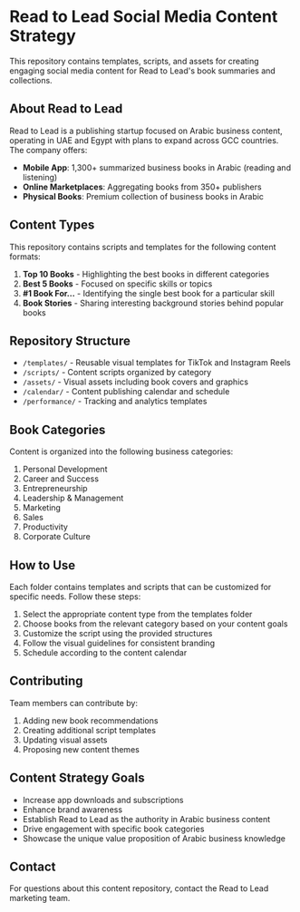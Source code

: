 # Read to Lead Social Media Content Strategy

This repository contains templates, scripts, and assets for creating engaging social media content for Read to Lead's book summaries and collections.

## About Read to Lead

Read to Lead is a publishing startup focused on Arabic business content, operating in UAE and Egypt with plans to expand across GCC countries. The company offers:

- **Mobile App**: 1,300+ summarized business books in Arabic (reading and listening)
- **Online Marketplaces**: Aggregating books from 350+ publishers
- **Physical Books**: Premium collection of business books in Arabic

## Content Types

This repository contains scripts and templates for the following content formats:

1. **Top 10 Books** - Highlighting the best books in different categories
2. **Best 5 Books** - Focused on specific skills or topics
3. **#1 Book For...** - Identifying the single best book for a particular skill
4. **Book Stories** - Sharing interesting background stories behind popular books

## Repository Structure

- `/templates/` - Reusable visual templates for TikTok and Instagram Reels
- `/scripts/` - Content scripts organized by category
- `/assets/` - Visual assets including book covers and graphics
- `/calendar/` - Content publishing calendar and schedule
- `/performance/` - Tracking and analytics templates

## Book Categories

Content is organized into the following business categories:

1. Personal Development
2. Career and Success
3. Entrepreneurship
4. Leadership & Management
5. Marketing
6. Sales
7. Productivity
8. Corporate Culture

## How to Use

Each folder contains templates and scripts that can be customized for specific needs. Follow these steps:

1. Select the appropriate content type from the templates folder
2. Choose books from the relevant category based on your content goals
3. Customize the script using the provided structures
4. Follow the visual guidelines for consistent branding
5. Schedule according to the content calendar

## Contributing

Team members can contribute by:
1. Adding new book recommendations
2. Creating additional script templates
3. Updating visual assets
4. Proposing new content themes

## Content Strategy Goals

- Increase app downloads and subscriptions
- Enhance brand awareness
- Establish Read to Lead as the authority in Arabic business content
- Drive engagement with specific book categories
- Showcase the unique value proposition of Arabic business knowledge

## Contact

For questions about this content repository, contact the Read to Lead marketing team.
